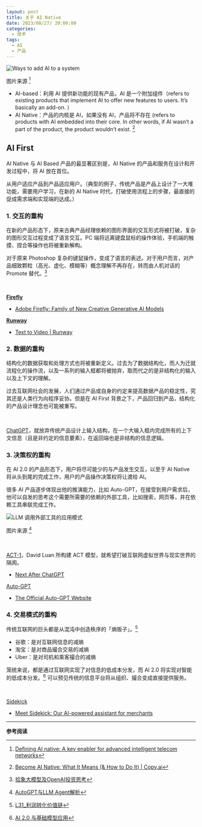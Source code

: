 ```yaml
---
layout: post
title: 关于 AI Native
date: 2023/08/27/ 20:00:00
categories:
  - 技术
tags:
  - AI
  - 产品
---
```


![Ways to add AI to a system](https://pics.naaln.com/blog/2023-08-26-be4f2e.svg-basicBlog)

图片来源 [^1]

- AI-based：利用 AI 提供新功能的现有产品，AI 是一个附加组件（refers to existing products that implement AI to offer new features to users. It’s basically an add-on. ）
- AI Native：产品的内核是 AI，如果没有 AI，产品将不存在 (refers to products with AI embedded into their core. In other words, if AI wasn’t a part of the product, the product wouldn’t exist. [^2]

## AI First

AI Native 与 AI Based 产品的最显著区别是，AI Native 的产品和服务在设计和开发过程中，将 AI 放在首位。

从用户适应产品到产品适应用户。（典型的例子，传统产品是产品上设计了一大堆功能，需要用户学习，在新的 AI Native 时代，打破使用流程上的步骤，最直接的促成需求端和实现端的达成。）

### 1. 交互的重构

在新的产品形态下，原来古典产品经理依赖的图形界面的交互形式将被打破，复杂的图形交互过程变成了语言交互。PC 端将远离键盘鼠标的操作体验，手机端的触摸、捏合等操作也将被重新解构。

对于原来 Photoshop 复杂的键鼠操作，变成了语言的表述。对于用户而言，对产品细致颗粒（高光、虚化、模糊等）概念理解不再存在，转而由人机对话的 Promote 替代。[^3]

<br>

**[Firefly](https://www.adobe.com/sensei/generative-ai/firefly.html)**
- [Adobe Firefly: Family of New Creative Generative AI Models](https://www.youtube.com/watch?v=DvBRj--sUMU)

**[Runway](https://runwayml.com/)**
- [Text to Video | Runway](https://youtu.be/trXPfpV5iRQ?si=i3YUADBo5j5LIJX9&t=36)

### 2. 数据的重构

结构化的数据获取和处理方式也将被重新定义。过去为了数据结构化，而人为迁就流程化的操作流，以及一系列的输入框都将被抛弃，取而代之的是非结构化的输入以及上下文的理解。

过去互联网社会的发展，人们通过产品或自身的约定来提高数据产品的稳定性，究其还是人类行为向程序妥协。但是在 AI First 背景之下，产品回归到产品，结构化的产品设计理念也可能被重写。

<br>

[ChatGPT](https://chat.openai.com/)，就放弃传统产品设计上输入结构，在一个大输入框内完成所有的上下文信息（且是非约定的信息要素），在返回端也是非结构的信息逻辑。

### 3. 决策权的重构

在 AI 2.0 的产品形态下，用户将尽可能少的与产品发生交互，以至于 AI Native 将从头到尾的完成工作，用户的产品操作决策权将让渡给 AI。

很多 AI 产品逐步体现出他的推演能力，比如 Auto-GPT，在接受到用户需求后，他可以自发的思考这个需要所需要的依赖的外部工具，比如搜索，网页等，并在依赖工具串联完成工作。

![LLM 调用外部工具的应用模式](https://pics.naaln.com/blog/2023-08-27-211d23.webp-basicBlog)

图片来源 [^4]

<br>

[ACT-1](https://www.adept.ai/blog/act-1)，David Luan 所构建 ACT 模型，就希望打破互联网虚拟世界与现实世界的隔阂。
- [Next After ChatGPT](https://blog.naaln.com/2023/08/next-ChatGPT/#Adept-AI)

[Auto-GPT](https://github.com/Significant-Gravitas/Auto-GPT)
- [The Official Auto-GPT Website](https://news.agpt.co/#demos)

### 4. 交易模式的重构

传统互联网的巨头都是从混沌中创造秩序的「熵贩子」。[^5]

- 谷歌：是对互联网信息的减熵
- 淘宝：是对商品撮合交易的减熵
- Uber：是对司机和乘客撮合的减熵

笼统来说，都是通过互联网实现了对信息的低成本分发，而 AI 2.0 将实现对智能的低成本分发。[^6] 可以预见传统的信息平台将从组织、撮合变成直接提供服务。

<br>

[Sidekick](https://www.shopify.com/hk-en/magic)
- [Meet Sidekick: Our AI-powered assistant for merchants](https://youtu.be/HVvbY7A7lIQ?si=IhIwgT53jwafB086&t=75)

---

**参考阅读**

[^1]: [Defining AI native: A key enabler for advanced intelligent telecom networks](https://www.ericsson.com/en/reports-and-papers/white-papers/ai-native)
[^2]: [Become AI Native: What It Means (& How to Do It) | Copy.ai](https://www.copy.ai/blog/ai-native)
[^3]: [拾象大模型及OpenAI投资思考](https://mp.weixin.qq.com/s/AxX-Q7njegNTAxMkYFwsfA)
[^4]: [AutoGPT与LLM Agent解析](https://zhuanlan.zhihu.com/p/622947810)
[^5]: [L31_利润转化价值链](https://blog.naaln.com/2023/07/newsletter-31/#聚集与熵理论)
[^6]: [AI 2.0 与基础模型应用](https://aliyuque.antfin.com/longxiang.long/pfk0oa/qmibrvmkiec6l9hf#EnHiD)
